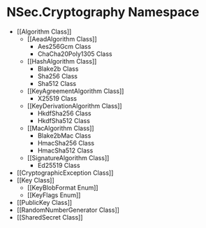 # NSec.Cryptography Namespace

* [[Algorithm Class]]
    * [[AeadAlgorithm Class]]
        * Aes256Gcm Class
        * ChaCha20Poly1305 Class
    * [[HashAlgorithm Class]]
        * Blake2b Class
        * Sha256 Class
        * Sha512 Class
    * [[KeyAgreementAlgorithm Class]]
        * X25519 Class
    * [[KeyDerivationAlgorithm Class]]
        * HkdfSha256 Class
        * HkdfSha512 Class
    * [[MacAlgorithm Class]]
        * Blake2bMac Class
        * HmacSha256 Class
        * HmacSha512 Class
    * [[SignatureAlgorithm Class]]
        * Ed25519 Class
* [[CryptographicException Class]]
* [[Key Class]]
    * [[KeyBlobFormat Enum]]
    * [[KeyFlags Enum]]
* [[PublicKey Class]]
* [[RandomNumberGenerator Class]]
* [[SharedSecret Class]]
